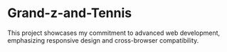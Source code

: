 # Grand-z-and-Tennis
This project showcases my commitment to advanced web development, emphasizing responsive design and cross-browser compatibility.
